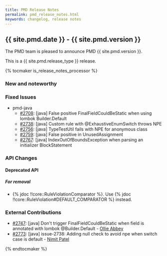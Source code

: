 ```yaml
---
title: PMD Release Notes
permalink: pmd_release_notes.html
keywords: changelog, release notes
---
```


## {{ site.pmd.date }} - {{ site.pmd.version }}

The PMD team is pleased to announce PMD {{ site.pmd.version }}.

This is a {{ site.pmd.release_type }} release.

{% tocmaker is_release_notes_processor %}

### New and noteworthy

### Fixed Issues

* pmd-java
    * [#2708](https://github.com/pmd/pmd/issues/2708): \[java] False positive FinalFieldCouldBeStatic when using lombok Builder.Default
    * [#2738](https://github.com/pmd/pmd/issues/2738): \[java] Custom rule with @ExhaustiveEnumSwitch throws NPE
    * [#2756](https://github.com/pmd/pmd/issues/2756): \[java] TypeTestUtil fails with NPE for anonymous class
    * [#2759](https://github.com/pmd/pmd/issues/2759): \[java] False positive in UnusedAssignment
    * [#2767](https://github.com/pmd/pmd/issues/2767): \[java] IndexOutOfBoundsException when parsing an initializer BlockStatement


### API Changes

#### Deprecated API

##### For removal

*   {% jdoc !!core::RuleViolationComparator %}. Use {% jdoc !!core::RuleViolation#DEFAULT_COMPARATOR %} instead.

### External Contributions

* [#2747](https://github.com/pmd/pmd/pull/2747): \[java] Don't trigger FinalFieldCouldBeStatic when field is annotated with lombok @Builder.Default - [Ollie Abbey](https://github.com/ollieabbey)
* [#2773](https://github.com/pmd/pmd/pull/2773): \[java] issue-2738: Adding null check to avoid npe when switch case is default - [Nimit Patel](https://github.com/nimit-patel)

{% endtocmaker %}

